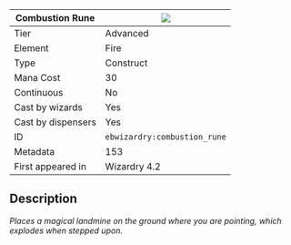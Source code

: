 | Combustion Rune |![](https://github.com/Electroblob77/Wizardry/blob/1.12.2/src/main/resources/assets/ebwizardry/textures/spells/combustion_rune.png)|
|---|---|
| Tier | Advanced |
| Element | Fire |
| Type | Construct |
| Mana Cost | 30 |
| Continuous | No |
| Cast by wizards | Yes |
| Cast by dispensers | Yes |
| ID | `ebwizardry:combustion_rune` |
| Metadata | 153 |
| First appeared in | Wizardry 4.2 |
## Description
_Places a magical landmine on the ground where you are pointing, which explodes when stepped upon._